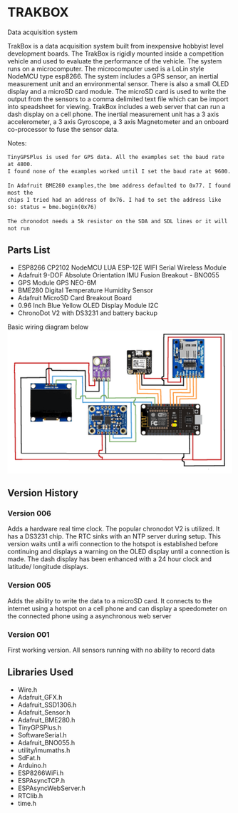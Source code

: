 # TRAKBOX
Data acquisition system 

TrakBox is a data acquisition system built from inexpensive hobbyist level development boards. The TrakBox is rigidly mounted inside a competition vehicle and used to evaluate the performance of the vehicle. The system runs on a microcomputer. The microcomputer used is a LoLin style NodeMCU type esp8266. The system includes a GPS sensor, an inertial measurement unit and an environmental sensor. There is also a small OLED display and a microSD card module. The microSD card is used to write the output from the sensors to a comma delimited text file which can be import into speadsheet for viewing. TrakBox includes a web server that can run a dash display on a cell phone. The inertial measurement unit has a 3 axis accelerometer, a 3 axis Gyroscope, a 3 axis Magnetometer and an onboard co-processor to fuse the sensor data.
    
    
 Notes:
 
    TinyGPSPlus is used for GPS data. All the examples set the baud rate at 4800.
    I found none of the examples worked until I set the baud rate at 9600.
    
    In Adafruit BME280 examples,the bme address defaulted to 0x77. I found most the
    chips I tried had an address of 0x76. I had to set the address like so: status = bme.begin(0x76)
    
    The chronodot needs a 5k resistor on the SDA and SDL lines or it will not run

## Parts List
- ESP8266 CP2102 NodeMCU LUA ESP-12E WIFI Serial Wireless Module 
- Adafruit 9-DOF Absolute Orientation IMU Fusion Breakout - BNO055 
- GPS Module GPS NEO-6M
- BME280 Digital Temperature Humidity Sensor
- Adafruit MicroSD Card Breakout Board
- 0.96 Inch Blue Yellow OLED Display Module I2C
- ChronoDot V2 with DS3231 and battery backup

Basic wiring diagram below
![alt text](https://github.com/MyRaceData/TRAKBOX/blob/main/trakboxwiring.png)

## Version History
### Version 006
Adds a hardware real time clock. The popular chronodot V2 is utilized. It has a DS3231 chip. The RTC sinks with an NTP server during setup. This version waits until a wifi connection to the hotspot is established before continuing and displays a warning on the OLED display until a connection is made. The dash display has been enhanced with a 24 hour clock and latitude/ longitude displays. 
### Version 005
Adds the ability to write the data to a microSD card. It connects to the internet using a hotspot on a cell phone and can display a speedometer on the connected phone using a asynchronous web server
### Version 001
First working version. All sensors running with no ability to record data

## Libraries Used
- Wire.h
- Adafruit_GFX.h
- Adafruit_SSD1306.h
- Adafruit_Sensor.h
- Adafruit_BME280.h
- TinyGPSPlus.h
- SoftwareSerial.h
- Adafruit_BNO055.h
- utility/imumaths.h
- SdFat.h
- Arduino.h
- ESP8266WiFi.h
- ESPAsyncTCP.h
- ESPAsyncWebServer.h
- RTClib.h
- time.h

